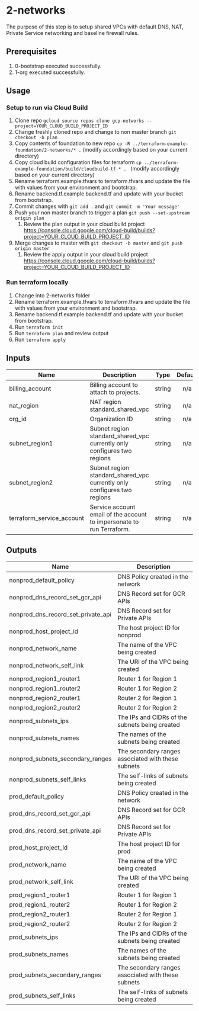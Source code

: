 # 2-networks

The purpose of this step is to setup shared VPCs with default DNS, NAT, Private Service networking and baseline firewall rules.

## Prerequisites

1. 0-bootstrap executed successfully.
1. 1-org executed successfully.

## Usage

### Setup to run via Cloud Build
1. Clone repo `gcloud source repos clone gcp-networks --project=YOUR_CLOUD_BUILD_PROJECT_ID`
1. Change freshly cloned repo and change to non master branch `git checkout -b plan`
1. Copy contents of foundation to new repo `cp -R ../terraform-example-foundation/2-networks/* .` (modify accordingly based on your current directory)
1. Copy cloud build configuration files for terraform `cp ../terraform-example-foundation/build/cloudbuild-tf-* . ` (modify accordingly based on your current directory)
1. Rename terraform.example.tfvars to terraform.tfvars and update the file with values from your environment and bootstrap.
1. Rename backend.tf.example backend.tf and update with your bucket from bootstrap.
1. Commit changes with `git add .` and `git commit -m 'Your message'`
1. Push your non master branch to trigger a plan `git push --set-upstream origin plan`
    1. Review the plan output in your cloud build project https://console.cloud.google.com/cloud-build/builds?project=YOUR_CLOUD_BUILD_PROJECT_ID
1. Merge changes to master with `git checkout -b master` and `git push origin master`
    1. Review the apply output in your cloud build project https://console.cloud.google.com/cloud-build/builds?project=YOUR_CLOUD_BUILD_PROJECT_ID


### Run terraform locally
1. Change into 2-networks folder
1. Rename terraform.example.tfvars to terraform.tfvars and update the file with values from your environment and bootstrap.
1. Rename backend.tf.example backend.tf and update with your bucket from bootstrap.
1. Run `terraform init`
1. Run `terraform plan` and review output
1. Run `terraform apply`

<!-- BEGINNING OF PRE-COMMIT-TERRAFORM DOCS HOOK -->
## Inputs

| Name | Description | Type | Default | Required |
|------|-------------|:----:|:-----:|:-----:|
| billing\_account | Billing account to attach to projects. | string | n/a | yes |
| nat\_region | NAT region standard_shared_vpc | string | n/a | yes |
| org\_id | Organization ID | string | n/a | yes |
| subnet\_region1 | Subnet region standard_shared_vpc currently only configures two regions | string | n/a | yes |
| subnet\_region2 | Subnet region standard_shared_vpc currently only configures two regions | string | n/a | yes |
| terraform\_service\_account | Service account email of the account to impersonate to run Terraform. | string | n/a | yes |

## Outputs

| Name | Description |
|------|-------------|
| nonprod\_default\_policy | DNS Policy created in the network |
| nonprod\_dns\_record\_set\_gcr\_api | DNS Record set for GCR APIs |
| nonprod\_dns\_record\_set\_private\_api | DNS Record set for Private APIs |
| nonprod\_host\_project\_id | The host project ID for nonprod |
| nonprod\_network\_name | The name of the VPC being created |
| nonprod\_network\_self\_link | The URI of the VPC being created |
| nonprod\_region1\_router1 | Router 1 for Region 1 |
| nonprod\_region1\_router2 | Router 1 for Region 2 |
| nonprod\_region2\_router1 | Router 2 for Region 1 |
| nonprod\_region2\_router2 | Router 2 for Region 2 |
| nonprod\_subnets\_ips | The IPs and CIDRs of the subnets being created |
| nonprod\_subnets\_names | The names of the subnets being created |
| nonprod\_subnets\_secondary\_ranges | The secondary ranges associated with these subnets |
| nonprod\_subnets\_self\_links | The self-links of subnets being created |
| prod\_default\_policy | DNS Policy created in the network |
| prod\_dns\_record\_set\_gcr\_api | DNS Record set for GCR APIs |
| prod\_dns\_record\_set\_private\_api | DNS Record set for Private APIs |
| prod\_host\_project\_id | The host project ID for prod |
| prod\_network\_name | The name of the VPC being created |
| prod\_network\_self\_link | The URI of the VPC being created |
| prod\_region1\_router1 | Router 1 for Region 1 |
| prod\_region1\_router2 | Router 1 for Region 2 |
| prod\_region2\_router1 | Router 2 for Region 1 |
| prod\_region2\_router2 | Router 2 for Region 2 |
| prod\_subnets\_ips | The IPs and CIDRs of the subnets being created |
| prod\_subnets\_names | The names of the subnets being created |
| prod\_subnets\_secondary\_ranges | The secondary ranges associated with these subnets |
| prod\_subnets\_self\_links | The self-links of subnets being created |

<!-- END OF PRE-COMMIT-TERRAFORM DOCS HOOK -->
